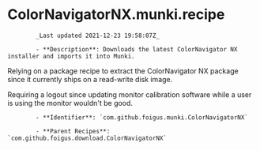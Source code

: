 # ColorNavigatorNX.munki.recipe

            _Last updated 2021-12-23 19:58:07Z_

            - **Description**: Downloads the latest ColorNavigator NX installer and imports it into Munki.

Relying on a package recipe to extract the ColorNavigator NX package since it currently ships on a read-write disk image.

Requiring a logout since updating monitor calibration software while a user is using the monitor wouldn't be good.

            - **Identifier**: `com.github.foigus.munki.ColorNavigatorNX`

            - **Parent Recipes**: `com.github.foigus.download.ColorNavigatorNX`